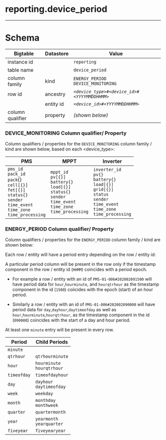 # reporting.device_period

---

# Schema

Bigtable            | Datastore         | Value     
---                 | ---               | ---
instance id         |                   | `reporting`
table name          |                   | `device_period`
column family       | kind              | `ENERGY_PERIOD`<br>`DEVICE_MONITORING`
row id              | ancestry          | _`<device_type>#<device_id>#<YYYYMMDDHHMM>`_
<i></i>             | entity id         | _`<device_id>#<YYYYMMDDHHMM>`_
column qualifier    | property          | _(shown below)_


### DEVICE_MONITORING Column qualifier/ Property

Column qualifiers / properties for the `DEVICE_MONITORING` column family / kind are shown below, based on each <device_type>: 

PMS             | MPPT              | Inverter       
---             | ---               | ---   
`pms_id`<br>`pack_id`<br>`pack`{}<br>`cell[{}]`<br>`fet[{}]`<br>`status{}`<br>`sender`<br> `time_event`<br>`time_zone`<br>`time_processing` | `mppt_id`<br>`pv[{}]`<br>`battery{}`<br>`load[{}]`<br>`status{}`<br>`sender`<br> `time_event`<br>`time_zone`<br>`time_processing` | `inverter_id`<br>`pv{}`<br>`battery{}`<br>`load[{}]`<br>`grid[{}]`<br>`status`<br>`sender`<br>`time_event`<br>`time_zone`<br>`time_processing`
 
### ENERGY_PERIOD Column qualifier/ Property 

Column qualifiers / properties for the `ENERGY_PERIOD` column family / kind are shown below: 

Each row / entity will have a period entry depending on the row / entity id: 

A particular period column will be present in the row only if the timestamp component in the row / entity id (`HHMM`) coincides with a period epoch.

- For example a row / entity with an id of `PMS-01-006#202002091500` will have period data for `hour`,`hourminute`, and `hourqtrhour` as the timestamp component in the id (`1500`) coiicides with the epoch (start) of an hour period.

- Similarly a row / entity with an id of `PMS-01-006#202002090000` will have period data for `day`,`dayhour`,`daytimeofday` as well as `hour`,`hourminute`,`hourqtrhour`, as the timestamp component in the id (`090000`) coincides with the start of a day and hour period.

At least one `minute` entry will be present in every row.

Period              | Child Periods
---                 | ---            
`minute`            | 
`qtrhour`           | `qtrhourminute`
`hour`              | `hourminute`<br>`hourqtrhour`
`timeofday`         | `timeofdayhour`
`day`               | `dayhour`<br>`daytimeofday`
`week`              | `weekday`
`month`             | `monthday`<br>`monthweek`
`quarter`           | `quartermonth`
`year`              | `yearmonth`<br>`yearquarter`
`fiveyear`          | `fiveyearyear`
